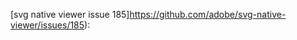 [svg native viewer issue 185]https://github.com/adobe/svg-native-viewer/issues/185):

[](ftgrid-0.png)

[](ftgrid-2.png)

[](ftgrid-3.png)

[](ftgrid-4.png)

[](ftgrid-5.png)

[](ftgrid-6.png)

[](ftgrid-7.png)

[](ftgrid-8.png)

[](ftgrid-9.png)

[](ftgrid-10.png)

[](ftgrid-11.png)

[](ftgrid-12.png)

[](ftgrid-13.png)

[](ftgrid-14.png)

[](ftgrid-190.png)

[](ftgrid-222.png)

[](ftgrid-238.png)

[](ftgrid-270.png)
